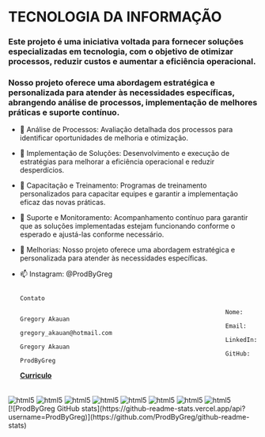#                                                                    TECNOLOGIA DA INFORMAÇÃO

### Este projeto é uma iniciativa voltada para fornecer soluções especializadas em tecnologia, com o objetivo de otimizar processos, reduzir custos e aumentar a eficiência operacional.
### Nosso projeto oferece uma abordagem estratégica e personalizada para atender às necessidades específicas, abrangendo análise de processos, implementação de melhores práticas e suporte contínuo.

- 🔭 Análise de Processos: Avaliação detalhada dos processos para identificar oportunidades de melhoria e otimização.
  
- 🌱 Implementação de Soluções: Desenvolvimento e execução de estratégias para melhorar a eficiência operacional e reduzir desperdícios.
  
- 👯 Capacitação e Treinamento: Programas de treinamento personalizados para capacitar equipes e garantir a implementação eficaz das novas práticas.
  
- 💬 Suporte e Monitoramento: Acompanhamento contínuo para garantir que as soluções implementadas estejam funcionando conforme o esperado e ajustá-las conforme necessário.
  
- 🤔 Melhorias: Nosso projeto oferece uma abordagem estratégica e personalizada para atender às necessidades específicas.
  
- 📫 Instagram: @ProdByGreg

                                                                         Contato

                                                                Nome: Gregory Akauan
                                                                Email: gregory_akauan@hotmail.com
                                                                LinkedIn: Gregory Akauan
                                                                GitHub: ProdByGreg
  
  <a href="https://github.com/ProdByGreg/ProdByGreg/blob/main/GregoryAkauan.pdf" class="nav-link">**Curriculo**</a>


<div style ="display: inline_block"><br/>
 <img align="center" alt="html5" src="https://img.shields.io/badge/Python-3776AB?style=for-the-badge&logo=python&logoColor=white"; />
   <img align="center" alt="html5" src="https://img.shields.io/badge/CSS3-1572B6?style=for-the-badge&logo=css3&logoColor=white"; />
  <img align="center" alt="html5" src="https://img.shields.io/badge/HTML5-E34F26?style=for-the-badge&logo=html5&logoColor=white"; />
  <img align="center" alt="html5" src="https://img.shields.io/badge/C%2B%2B-00599C?style=for-the-badge&logo=c%2B%2B&logoColor=white"; />
  <img align="center" alt="html5" src="https://img.shields.io/badge/C%23-239120?style=for-the-badge&logo=c-sharp&logoColor=white"; />
  <img align="center" alt="html5" src="https://img.shields.io/badge/MySQL-00000F?style=for-the-badge&logo=mysql&logoColor=white"; />
  <img align="center" alt="html5" src="https://img.shields.io/badge/Microsoft_Excel-217346?style=for-the-badge&logo=microsoft-excel&logoColor=white"; />
  <img align="center" alt="html5" src="https://img.shields.io/badge/MySQL-005C84?style=for-the-badge&logo=mysql&logoColor=white"; />
</div>
[![ProdByGreg GitHub stats](https://github-readme-stats.vercel.app/api?username=ProdByGreg)](https://github.com/ProdByGreg/github-readme-stats)
